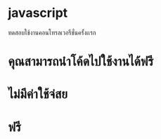 # javascript
ทดสอบใช้งานคอนโทรลเวอรืชั่นครั้งเเรก

# คุณสามารถนำโค้ดไปใช้งานได้ฟรี
# ไม่มีค่าใช้จ่สย
# ฟรี
